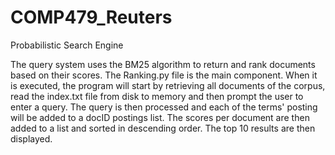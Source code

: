 # COMP479_Reuters
Probabilistic Search Engine

The query system uses the BM25 algorithm to return and rank documents based on their scores.
The Ranking.py file is the main component. When it is executed, the program will start by retrieving all documents of the corpus, read the index.txt file from disk to memory and then prompt the user to enter a query. The query is then processed and each of the terms' posting will be added to a docID postings list.
The scores per document are then added to a list and sorted in descending order. The top 10 results are then displayed.
